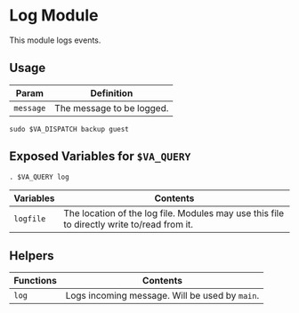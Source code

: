 # Log Module

This module logs events.

## Usage

| Param             | Definition                    |
| -------------     | -------------                 |
| `message`         | The message to be logged.     |

```
sudo $VA_DISPATCH backup guest
```

## Exposed Variables for `$VA_QUERY`

```
. $VA_QUERY log
```

| Variables                       | Contents                                                                                              |
| -------------                   | -------------                                                                                         |
| `logfile`                       | The location of the log file. Modules may use this file to directly write to/read from it.            |   

## Helpers

| Functions          | Contents                                                                         |
| -------------      | -------------                                                                    |
| `log`              | Logs incoming message. Will be used by `main`.                                   |   
